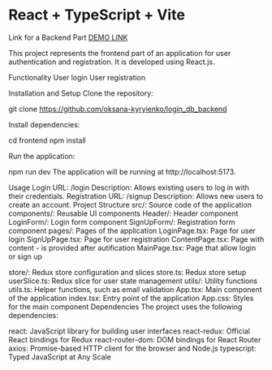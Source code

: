# React + TypeScript + Vite

Link for a Backend Part [DEMO LINK](https://github.com/oksana-kyryienko/backend_for_autification_react)

This project represents the frontend part of an application for user authentication and registration. It is developed using React.js.

Functionality
User login
User registration


Installation and Setup
Clone the repository:

git clone https://github.com/oksana-kyryienko/login_db_backend

Install dependencies:

cd frontend
npm install

Run the application:

npm run dev
The application will be running at http://localhost:5173.

Usage
Login
URL: /login
Description: Allows existing users to log in with their credentials.
Registration
URL: /signup
Description: Allows new users to create an account.
Project Structure
src/: Source code of the application
components/: Reusable UI components
Header/: Header component
LoginForm/: Login form component
SignUpForm/: Registration form component
pages/: Pages of the application
LoginPage.tsx: Page for user login
SignUpPage.tsx: Page for user registration
ContentPage.tsx: Page with content - is provided after autification
MainPage.tsx: Page that allow login or sign up

store/: Redux store configuration and slices
store.ts: Redux store setup
userSlice.ts: Redux slice for user state management
utils/: Utility functions
utils.ts: Helper functions, such as email validation
App.tsx: Main component of the application
index.tsx: Entry point of the application
App.css: Styles for the main component
Dependencies
The project uses the following dependencies:

react: JavaScript library for building user interfaces
react-redux: Official React bindings for Redux
react-router-dom: DOM bindings for React Router
axios: Promise-based HTTP client for the browser and Node.js
typescript: Typed JavaScript at Any Scale